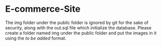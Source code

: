 # E-commerce-Site

The img folder under the pubilc folder is ignored by git for the sake of security, along with the out.sql file which initialize the database.
Please create a folder named img under the public folder and put the images in it using the *to be added* format.